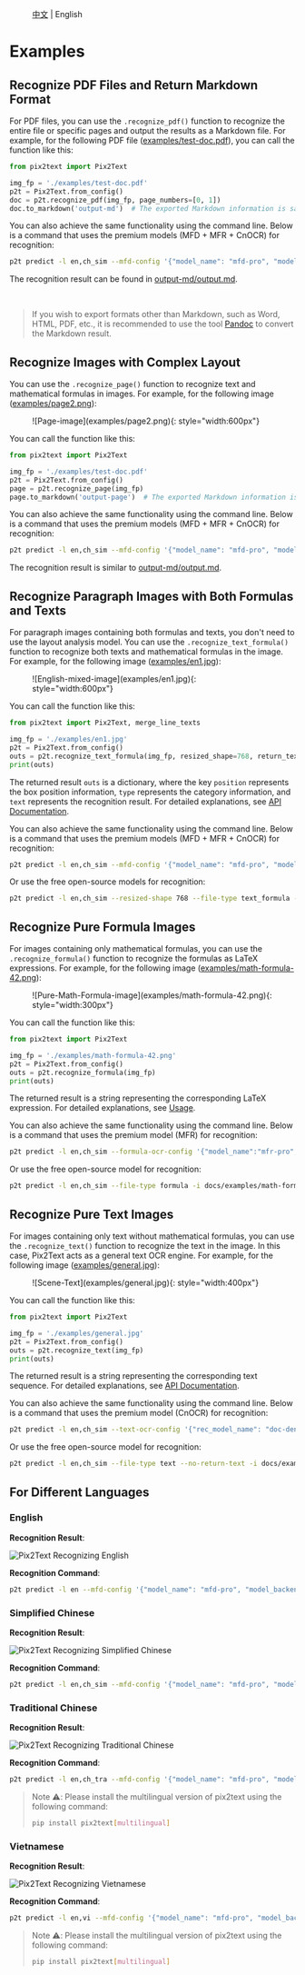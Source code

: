 <figure markdown>

[中文](examples.md) | English

</figure>

# Examples
## Recognize PDF Files and Return Markdown Format

For PDF files, you can use the `.recognize_pdf()` function to recognize the entire file or specific pages and output the results as a Markdown file. For example, for the following PDF file ([examples/test-doc.pdf](examples/test-doc.pdf)), 
you can call the function like this:

```python
from pix2text import Pix2Text

img_fp = './examples/test-doc.pdf'
p2t = Pix2Text.from_config()
doc = p2t.recognize_pdf(img_fp, page_numbers=[0, 1])
doc.to_markdown('output-md')  # The exported Markdown information is saved in the output-md directory
```

You can also achieve the same functionality using the command line. Below is a command that uses the premium models (MFD + MFR + CnOCR) for recognition:

```bash
p2t predict -l en,ch_sim --mfd-config '{"model_name": "mfd-pro", "model_backend": "onnx"}' --formula-ocr-config '{"model_name":"mfr-pro","model_backend":"onnx"}' --text-ocr-config '{"rec_model_name": "doc-densenet_lite_666-gru_large"}' --rec-kwargs '{"page_numbers": [0, 1]}' --resized-shape 768 --file-type pdf -i docs/examples/test-doc.pdf -o output-md --save-debug-res output-debug
```

The recognition result can be found in [output-md/output.md](output-md/output.md).

<br/>

> If you wish to export formats other than Markdown, such as Word, HTML, PDF, etc., it is recommended to use the tool [Pandoc](https://pandoc.org) to convert the Markdown result.

## Recognize Images with Complex Layout

You can use the `.recognize_page()` function to recognize text and mathematical formulas in images. For example, for the following image ([examples/page2.png](examples/page2.png)):

<figure markdown>
![Page-image](examples/page2.png){: style="width:600px"}
</figure>

You can call the function like this:

```python
from pix2text import Pix2Text

img_fp = './examples/test-doc.pdf'
p2t = Pix2Text.from_config()
page = p2t.recognize_page(img_fp)
page.to_markdown('output-page')  # The exported Markdown information is saved in the output-page directory
```

You can also achieve the same functionality using the command line. Below is a command that uses the premium models (MFD + MFR + CnOCR) for recognition:

```bash
p2t predict -l en,ch_sim --mfd-config '{"model_name": "mfd-pro", "model_backend": "onnx"}' --formula-ocr-config '{"model_name":"mfr-pro","model_backend":"onnx"}' --text-ocr-config '{"rec_model_name": "doc-densenet_lite_666-gru_large"}' --resized-shape 768 --file-type page -i docs/examples/page2.png -o output-page --save-debug-res output-debug-page
```

The recognition result is similar to [output-md/output.md](output-md/output.md).


## Recognize Paragraph Images with Both Formulas and Texts

For paragraph images containing both formulas and texts, you don't need to use the layout analysis model. You can use the `.recognize_text_formula()` function to recognize both texts and mathematical formulas in the image. For example, for the following image ([examples/en1.jpg](examples/en1.jpg)):

<figure markdown>
![English-mixed-image](examples/en1.jpg){: style="width:600px"}
</figure>

You can call the function like this:

```python
from pix2text import Pix2Text, merge_line_texts

img_fp = './examples/en1.jpg'
p2t = Pix2Text.from_config()
outs = p2t.recognize_text_formula(img_fp, resized_shape=768, return_text=True)
print(outs)
```

The returned result `outs` is a dictionary, where the key `position` represents the box position information, `type` represents the category information, and `text` represents the recognition result. For detailed explanations, see [API Documentation](#api-documentation).

You can also achieve the same functionality using the command line. Below is a command that uses the premium models (MFD + MFR + CnOCR) for recognition:

```bash
p2t predict -l en,ch_sim --mfd-config '{"model_name": "mfd-pro", "model_backend": "onnx"}' --formula-ocr-config '{"model_name":"mfr-pro","model_backend":"onnx"}' --text-ocr-config '{"rec_model_name": "doc-densenet_lite_666-gru_large"}' --resized-shape 768 --file-type text_formula -i docs/examples/en1.jpg --save-debug-res out-debug-en1.jpg
```

Or use the free open-source models for recognition:

```bash
p2t predict -l en,ch_sim --resized-shape 768 --file-type text_formula -i docs/examples/en1.jpg --save-debug-res out-debug-en1.jpg
```

## Recognize Pure Formula Images

For images containing only mathematical formulas, you can use the `.recognize_formula()` function to recognize the formulas as LaTeX expressions. For example, for the following image ([examples/math-formula-42.png](examples/math-formula-42.png)):

<figure markdown>
![Pure-Math-Formula-image](examples/math-formula-42.png){: style="width:300px"}
</figure>

You can call the function like this:

```python
from pix2text import Pix2Text

img_fp = './examples/math-formula-42.png'
p2t = Pix2Text.from_config()
outs = p2t.recognize_formula(img_fp)
print(outs)
```

The returned result is a string representing the corresponding LaTeX expression. For detailed explanations, see [Usage](usage.md).

You can also achieve the same functionality using the command line. Below is a command that uses the premium model (MFR) for recognition:

```bash
p2t predict -l en,ch_sim --formula-ocr-config '{"model_name":"mfr-pro","model_backend":"onnx"}' --file-type formula -i docs/examples/math-formula-42.png
```

Or use the free open-source model for recognition:

```bash
p2t predict -l en,ch_sim --file-type formula -i docs/examples/math-formula-42.png
```

## Recognize Pure Text Images

For images containing only text without mathematical formulas, you can use the `.recognize_text()` function to recognize the text in the image. In this case, Pix2Text acts as a general text OCR engine. For example, for the following image ([examples/general.jpg](examples/general.jpg)):

<figure markdown>
![Scene-Text](examples/general.jpg){: style="width:400px"}
</figure>

You can call the function like this:

```python
from pix2text import Pix2Text

img_fp = './examples/general.jpg'
p2t = Pix2Text.from_config()
outs = p2t.recognize_text(img_fp)
print(outs)
```

The returned result is a string representing the corresponding text sequence. For detailed explanations, see [API Documentation](https://pix2text.readthedocs.io/zh-cn/latest/pix2text/pix_to_text/).

You can also achieve the same functionality using the command line. Below is a command that uses the premium model (CnOCR) for recognition:

```bash
p2t predict -l en,ch_sim --text-ocr-config '{"rec_model_name": "doc-densenet_lite_666-gru_large"}' --file-type text --no-return-text -i docs/examples/general.jpg --save-debug-res out-debug-general.jpg
```

Or use the free open-source model for recognition:

```bash
p2t predict -l en,ch_sim --file-type text --no-return-text -i docs/examples/general.jpg --save-debug-res out-debug-general.jpg
```

## For Different Languages

### English

**Recognition Result**:

![Pix2Text Recognizing English](figs/output-en.jpg)

**Recognition Command**:

```bash
p2t predict -l en --mfd-config '{"model_name": "mfd-pro", "model_backend": "onnx"}' --formula-ocr-config '{"model_name":"mfr-pro","model_backend":"onnx"}' --text-ocr-config '{"rec_model_name": "doc-densenet_lite_666-gru_large"}' --resized-shape 768 --file-type text_formula -i docs/examples/en1.jpg
```

### Simplified Chinese

**Recognition Result**:

![Pix2Text Recognizing Simplified Chinese](figs/output-ch_sim.jpg)

**Recognition Command**:

```bash
p2t predict -l en,ch_sim --mfd-config '{"model_name": "mfd-pro", "model_backend": "onnx"}' --formula-ocr-config '{"model_name":"mfr-pro","model_backend":"onnx"}' --text-ocr-config '{"rec_model_name": "doc-densenet_lite_666-gru_large"}' --resized-shape 768 --auto-line-break --file-type text_formula -i docs/examples/mixed.jpg --save-debug-res out-debug-mixed.jpg
```

### Traditional Chinese

**Recognition Result**:

![Pix2Text Recognizing Traditional Chinese](figs/output-ch_tra.jpg)

**Recognition Command**:

```bash
p2t predict -l en,ch_tra --mfd-config '{"model_name": "mfd-pro", "model_backend": "onnx"}' --formula-ocr-config '{"model_name":"mfr-pro","model_backend":"onnx"}' --resized-shape 768 --auto-line-break --file-type text_formula -i docs/examples/ch_tra.jpg --save-debug-res out-debug-tra.jpg
```

> Note ⚠️: Please install the multilingual version of pix2text using the following command:
> ```bash
> pip install pix2text[multilingual]
> ```

### Vietnamese

**Recognition Result**:

![Pix2Text Recognizing Vietnamese](figs/output-vietnamese.jpg)

**Recognition Command**:

```bash
p2t predict -l en,vi --mfd-config '{"model_name": "mfd-pro", "model_backend": "onnx"}' --formula-ocr-config '{"model_name":"mfr-pro","model_backend":"onnx"}' --resized-shape 608 --no-auto-line-break --file-type text_formula -i docs/examples/vietnamese.jpg --save-debug-res out-debug-vi.jpg
```

> Note ⚠️: Please install the multilingual version of pix2text using the following command:
> ```bash
> pip install pix2text[multilingual]
> ```